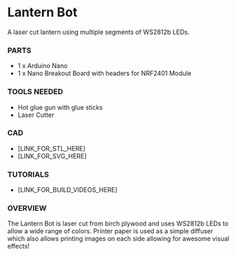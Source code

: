 # Lantern Bot

A laser cut lantern using multiple segments of WS2812b LEDs.

### PARTS

- 1 x Arduino Nano
- 1 x Nano Breakout Board with headers for NRF2401 Module

### TOOLS NEEDED

- Hot glue gun with glue sticks
- Laser Cutter

### CAD

- [LINK_FOR_STL_HERE]
- [LINK_FOR_SVG_HERE]

### TUTORIALS

- [LINK_FOR_BUILD_VIDEOS_HERE]

### OVERVIEW

The Lantern Bot is laser cut from birch plywood and uses WS2812b LEDs to
allow a wide range of colors. Printer paper is used as a simple diffuser
which also allows printing images on each side allowing for awesome visual effects!
